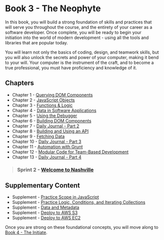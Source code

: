 # Book 3 - The Neophyte

In this book, you will build a strong foundation of skills and practices that will serve you throughout the course, and the entirety of your career as a software developer. Once complete, you will be ready to begin your initiation into the world of modern development - using all the tools and libraries that are popular today.

You will learn not only the basics of coding, design, and teamwork skills, but you will also unlock the secrets and power of your computer, making it bend to your will. Your computer is the instrument of the craft, and to become a true professional, you must have proficiency and knowledge of it.

## Chapters

* Chapter 1 - [Querying DOM Components](./chapters/IDENTIFYING_DOM_COMPONENTS.md)
* Chapter 2 - [JavaScript Objects](./chapters/JS_OBJECTS.md)
* Chapter 3 - [Functions & Logic](./chapters/JS_FUNCTION_BASICS.md)
* Chapter 4 - [Data in Software Applications](./chapters/JS_DATA.md)
* Chapter 5 - [Using the Debugger](./chapters/MISC_DEBUGGING.md)
* Chapter 6 - [Building DOM Components](./chapters/JS_CREATING_COMPONENTS.md)
* Chapter 7 - [Daily Journal - Part 2](./chapters/DAILY_JOURNAL_DATA_DOM.md)
* Chapter 8 - [Building and Using an API](./chapters/JSON_SERVER_API.md)
* Chapter 9 - [Fetching Data](./chapters/FETCH_INTRO.md)
* Chapter 10 - [Daily Journal - Part 3](./chapters/DAILY_JOURNAL_FETCHING.md)
* Chapter 11 - [Automation with Grunt](./chapters/GRUNT_INTRO.md)
* Chapter 12 - [Modular Code for Team-Based Development](./chapters/DESIGN_MODULARITY.md)
* Chapter 13 - [Daily Journal - Part 4](./chapters/DAILY_JOURNAL_MODULAR.md)

> ### __Sprint 2__ - [Welcome to Nashville](./chapters/WELCOME_NASHVILLE.md)

## Supplementary Content

* Supplement - [Practice Scope in JavaScript](./chapters/JS_SCOPE.md)
* Supplement - [Practice Logic, Conditions, and Iterating Collections](./chapters/JS_LOGIC_PRACTICE.md)
* Supplement - [Data and Metadata](./chapters/METADATA.md)
* Supplement - [Deploy to AWS S3](./chapters/AWS_S3.md)
* Supplement - [Deploy to AWS EC2](./chapters/AWS_EC2.md)

Once you are strong on these foundational concepts, you will move along to [Book 4 - The Initiate](../book-4-the-initiate/README.md).
